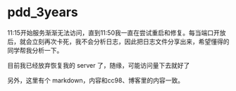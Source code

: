 # pdd_3years

11:15开始服务渐渐无法访问，直到11:50我一直在尝试重启和修复。每当端口开放后，就会立刻再次卡死，我不会分析日志，因此把日志文件分享出来，希望懂得的同学帮我分析一下。

目前我已经放弃恢复我的 server 了，随缘，可能访问量下去就好了

另外，这里有个 markdown，内容和cc98、博客里的内容一致。
